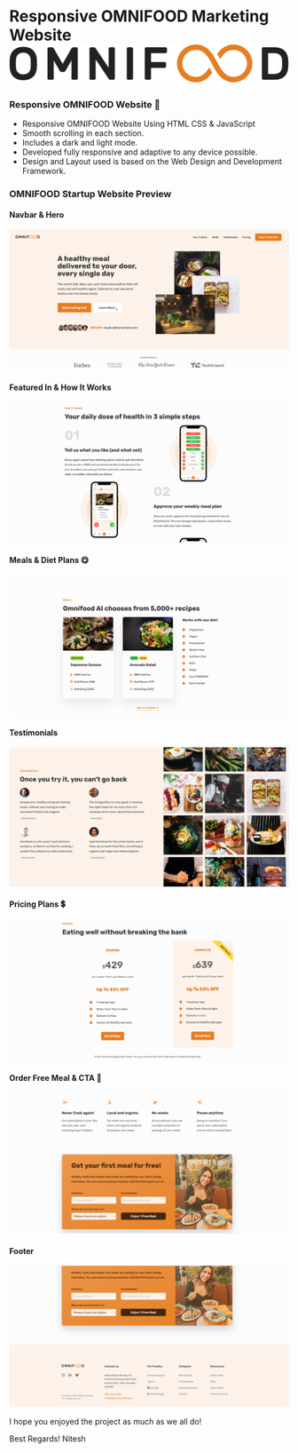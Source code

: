 # Responsive OMNIFOOD Marketing Website ![Omnifood logo](/images/omnifood-logo.png)

### Responsive OMNIFOOD Website 🍴

- Responsive OMNIFOOD Website Using HTML CSS & JavaScript
- Smooth scrolling in each section.
- Includes a dark and light mode.
- Developed fully responsive and adaptive to any device possible.
- Design and Layout used is based on the Web Design and Development Framework.

### OMNIFOOD Startup Website Preview

#### Navbar & Hero

![Navbar and Hero](/other/omnifood-hero.png)

#### Featured In & How It Works

![Featured In](/other/omnifood-how.png)

#### Meals & Diet Plans 😋

![Meals](/other/omnifood-meals.png)

#### Testimonials

![Testimonials](/other/omnifood-testimonials.png)

#### Pricing Plans 💲

![Pricing Plans](/other/omnifood-pricing.png)

#### Order Free Meal & CTA 🎯

![Order Free Meal](/other/omnifood-cta.png)

#### Footer

![Footer](/other/omnifood-footer.png)

I hope you enjoyed the project as much as we all do!

Best Regards!
Nitesh
